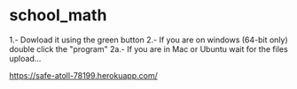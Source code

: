 # school_math
1.- Dowload it using the green button
2.- If you are on windows (64-bit only) double click the "program"
  2a.- If you are in Mac or Ubuntu wait for the files upload...

https://safe-atoll-78199.herokuapp.com/
